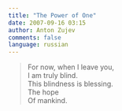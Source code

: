 ```yaml
---
title: "The Power of One"
date: 2007-09-16 03:15
author: Anton Zujev
comments: false
language: russian
---
```


> For now, when I leave you,  
I am truly blind.  
This blindness is blessing.  
The hope  
Of mankind.